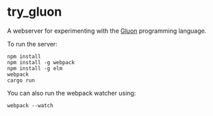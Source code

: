 # try_gluon

A webserver for experimenting with the [Gluon](https://github.com/gluon-lang/gluon)
programming language.

To run the server:

```
npm install
npm install -g webpack
npm install -g elm
webpack
cargo run
```

You can also run the webpack watcher using:

```
webpack --watch
```
